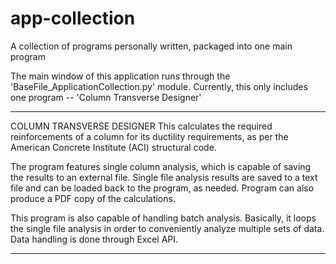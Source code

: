 # app-collection
A collection of programs personally written, packaged into one main program

The main window of this application runs through the 'BaseFile_ApplicationCollection.py' module.
Currently, this only includes one program -- 'Column Transverse Designer'

-------------------------------------------------

COLUMN TRANSVERSE DESIGNER
This calculates the required reinforcements of a column for its ductility requirements, as per the American Concrete Institute (ACI) structural code.

The program features single column analysis, which is capable of saving the results to an external file. Single file analysis results are saved to a text file and can be loaded back to the program, as needed. Program can also produce a PDF copy of the calculations.

This program is also capable of handling batch analysis. Basically, it loops the single file analysis in order to conveniently analyze multiple sets of data. Data handling is done through Excel API. 

-------------------------------------------------
